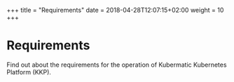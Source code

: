 +++
title = "Requirements"
date = 2018-04-28T12:07:15+02:00
weight = 10
+++

# Requirements

Find out about the requirements for the operation of Kubermatic Kubernetes Platform (KKP).
